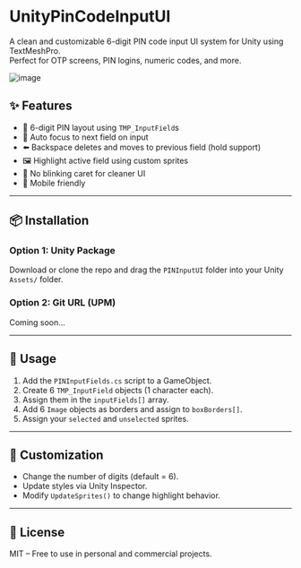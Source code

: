 # UnityPinCodeInputUI

A clean and customizable 6-digit PIN code input UI system for Unity using TextMeshPro.  
Perfect for OTP screens, PIN logins, numeric codes, and more.


![image](https://github.com/user-attachments/assets/2904db96-1635-4387-a167-97329cba2fcd)


## ✨ Features

- 🔢 6-digit PIN layout using `TMP_InputField`s
- 🎯 Auto focus to next field on input
- ⬅️ Backspace deletes and moves to previous field (hold support)
- 🖼️ Highlight active field using custom sprites
- 🚫 No blinking caret for cleaner UI
- 📱 Mobile friendly

---

## 📦 Installation

### Option 1: Unity Package

Download or clone the repo and drag the `PINInputUI` folder into your Unity `Assets/` folder.

### Option 2: Git URL (UPM)
Coming soon...

---

## 🧰 Usage

1. Add the `PINInputFields.cs` script to a GameObject.
2. Create 6 `TMP_InputField` objects (1 character each).
3. Assign them in the `inputFields[]` array.
4. Add 6 `Image` objects as borders and assign to `boxBorders[]`.
5. Assign your `selected` and `unselected` sprites.

---

## 🔧 Customization

- Change the number of digits (default = 6).
- Update styles via Unity Inspector.
- Modify `UpdateSprites()` to change highlight behavior.

---

## 📜 License

MIT – Free to use in personal and commercial projects.


